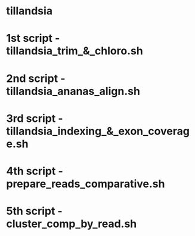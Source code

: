 # tillandsia

# 1st script - tillandsia_trim_&_chloro.sh
# 2nd script - tillandsia_ananas_align.sh
# 3rd script - tillandsia_indexing_&_exon_coverage.sh
# 4th script - prepare_reads_comparative.sh
# 5th script - cluster_comp_by_read.sh
